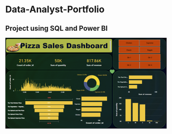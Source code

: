 # Data-Analyst-Portfolio
## Project using SQL and Power BI

![Pizza PowerBI Dashboard](Pizaa%20Case%20Study%20%3A%20SQL%20%26%20Power%20BI/pizza_PowerBI.png)

